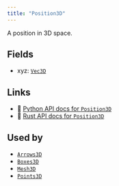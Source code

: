 ```yaml
---
title: "Position3D"
---
```


A position in 3D space.

## Fields

* xyz: [`Vec3D`](../datatypes/vec3d.md)

## Links
 * 🐍 [Python API docs for `Position3D`](https://ref.rerun.io/docs/python/nightly/package/rerun/components/position3d/)
 * 🦀 [Rust API docs for `Position3D`](https://docs.rs/rerun/0.9.0-alpha.10/rerun/components/struct.Position3D.html)


## Used by

* [`Arrows3D`](../archetypes/arrows3d.md)
* [`Boxes3D`](../archetypes/boxes3d.md)
* [`Mesh3D`](../archetypes/mesh3d.md)
* [`Points3D`](../archetypes/points3d.md)

